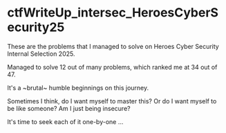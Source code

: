 # ctfWriteUp_intersec_HeroesCyberSecurity25

These are the problems that I managed to solve on Heroes Cyber Security Internal Selection 2025.

Managed to solve 12 out of many problems, which ranked me at 34 out of 47. 

It's a ~brutal~ humble beginnings on this journey.

Sometimes I think, do I want myself to master this? Or do I want myself to be like someone? Am I just being insecure?

It's time to seek each of it one-by-one ...